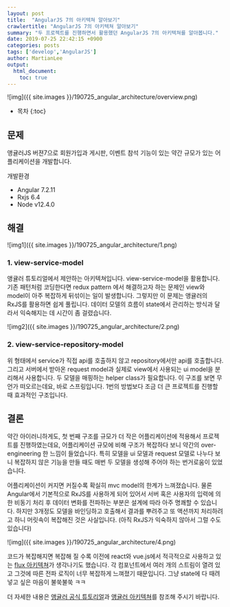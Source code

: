 ```yaml
---
layout: post
title:  "AngularJS 7의 아키텍쳐 알아보기"
crawlertitle: "AngularJS 7의 아키텍쳐 알아보기"
summary: "두 프로젝트를 진행하면서 활용했던 AngularJS 7의 아키텍쳐를 알아봅니다."
date: 2019-07-25 22:42:15 +0900
categories: posts
tags: ['develop','AngularJS']
author: MartianLee
output:
  html_document:
    toc: true
---
```


![img]({{ site.images }}/190725_angular_architecture/overview.png)

* 목차
{:toc}

## 문제
앵귤러JS 버젼7으로 회원가입과 게시판, 이벤트 참석 기능이 있는 약간 규모가 있는 어플리케이션을 개발합니다.

개발환경
* Angular 7.2.11
* Rxjs 6.4
* Node v12.4.0

## 해결

![img1]({{ site.images }}/190725_angular_architecture/1.png)

### 1. view-service-model

앵귤러 튜토리얼에서 제안하는 아키텍쳐입니다. view-service-model을 활용합니다. 기존 패턴처럼 코딩한다면 redux pattern 에서 해결하고자 하는 문제인 view와 model이 아주 복잡하게 뒤섞이는 일이 발생합니다. 그렇지만 이 문제는 앵귤러의 RxJS를 활용하면 쉽게 풀립니다. 데이터 모델의 흐름이 state에서 관리하는 방식과 달라서 익숙해지는 데 시간이 좀 걸렸습니다.

![img2]({{ site.images }}/190725_angular_architecture/2.png)

### 2. view-service-repository-model

위 형태에서 service가 직접 api를 호출하지 않고 repository에서만 api를 호출합니다. 그리고 서버에서 받아온 request model과 실제로 view에서 사용되는 ui model을 분리해서 사용합니다. 두 모델을 매핑하는 helper class가 필요합니다. 이 구조를 보면 무언가 떠오르는데요, 바로 스프링입니다. 1번의 방법보다 조금 더 큰 프로젝트를 진행할 때 효과적인 구조입니다.

## 결론

약간 아이러니하게도, 첫 번째 구조를 규모가 더 작은 어플리케이션에 적용해서 프로젝트를 진행하였는데요, 어플리케이션 규모에 비해 구조가 복잡하다 보니 약간의 over-engineering 한 느낌이 들었습니다. 특히 모델을 ui 모델과 request 모델로 나누다 보니 복잡하지 않은 기능을 만들 때도 매번 두 모델을 생성해 주어야 하는 번거로움이 있었습니다.

어플리케이션이 커지면 커질수록 확실히 mvc model의 한계가 느껴졌습니다. 물론 Angular에서 기본적으로 RxJS를 사용하게 되어 있어서 서버 혹은 사용자의 입력에 의한 비동기 처리 후 데이터 변화를 전파하는 부분은 설계에 따라 아주 명쾌할 수 있습니다. 하지만 3개정도 모델을 바인딩하고 호출해서 결과를 뿌려주고 또 액션까지 처리하려고 하니 머릿속이 복잡해진 것은 사실입니다. (아직 RxJS가 익숙하지 않아서 그럴 수도 있습니다)

![img]({{ site.images }}/190725_angular_architecture/4.png)

코드가 복잡해지면 복잡해 질 수록 이전에 react와 vue.js에서 적극적으로 사용하고 있는 [flux 아키텍쳐](https://taegon.kim/archives/5288)가 생각나기도 했습니다. 각 컴포넌트에서 여러 개의 스트림이 열려 있고 그것에 따른 전파 로직이 너무 복잡하게 느껴졌기 때문입니다. 그냥 state에 다 때려넣고 싶은 마음이 불쑥불쑥 ㅋㅋ

더 자세한 내용은 [앵귤러 공식 튜토리얼](https://angular.io/tutorial)과 [앵귤러 아키텍쳐](https://v2.angular.io/docs/ts/latest/guide/architecture.html)를 참조해 주시기 바랍니다.
